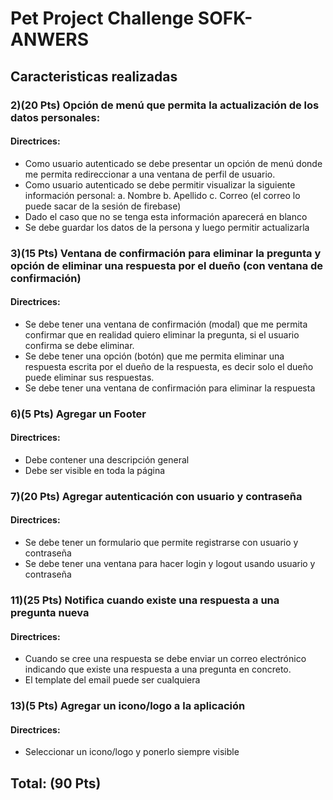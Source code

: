 # Pet Project Challenge SOFK-ANWERS

## Caracteristicas realizadas

### 2)(20 Pts) Opción de menú que permita la actualización de los datos personales:
#### Directrices:
* Como usuario autenticado se debe presentar un opción de menú donde me permita redireccionar a una ventana de perfil de usuario.
* Como usuario autenticado se debe permitir visualizar la siguiente información personal:
	a. Nombre
	b. Apellido
	c. Correo (el correo lo puede sacar de la sesión de firebase)
* Dado el caso que no se tenga esta información aparecerá en blanco
* Se debe guardar los datos de la persona y luego permitir
actualizarla

### 3)(15 Pts) Ventana de confirmación para eliminar la pregunta y opción de eliminar una respuesta por el dueño (con ventana de confirmación)
#### Directrices:
* Se debe tener una ventana de confirmación (modal) que me permita confirmar que en realidad quiero eliminar la pregunta, si el usuario confirma se debe eliminar.
* Se debe tener una opción (botón) que me permita eliminar una respuesta escrita por el dueño de la respuesta, es decir solo el dueño puede eliminar sus respuestas.
* Se debe tener una ventana de confirmación para eliminar la
respuesta

### 6)(5 Pts) Agregar un Footer
#### Directrices:
* Debe contener una descripción general 
* Debe ser visible en toda la página

### 7)(20 Pts) Agregar autenticación con usuario y contraseña
#### Directrices:
* Se debe tener un formulario que permite registrarse con usuario y contraseña
* Se debe tener una ventana para hacer login y logout usando usuario y contraseña

### 11)(25 Pts) Notifica cuando existe una respuesta a una pregunta nueva
#### Directrices:
* Cuando se cree una respuesta se debe enviar un correo electrónico indicando que existe una respuesta a una pregunta en concreto.
* El template del email puede ser cualquiera

### 13)(5 Pts) Agregar un icono/logo a la aplicación
#### Directrices:
* Seleccionar un icono/logo y ponerlo siempre visible


## Total: (90 Pts)